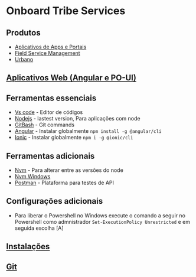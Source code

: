 # Onboard Tribe Services

## Produtos

- [Aplicativos de Apps e Portais](./products/APPS_PORTAIS.md)
- [Field Service Management](./products/FSM.md)
- [Urbano](./products/URBANO.md)

## [Aplicativos Web (Angular e PO-UI)](./APP_WEB.md)

## Ferramentas essenciais

- [Vs code](https://code.visualstudio.com/download) - Editor de códigos
- [Nodejs](https://nodejs.org/en) - lastest version, Para aplicações com node
- [GitBash](https://git-scm.com/downloads) - Git commands
- [Angular](https://angular.io/cli) - Instalar globalmente `npm install -g @angular/cli`
- [Ionic](https://ionicframework.com/) - Instalar globalmente `npm i -g @ionic/cli`

## Ferramentas adicionais

- [Nvm](https://github.com/nvm-sh/nvm#installation-and-update) - Para alterar entre as versões do node
- [Nvm Windows](https://github.com/coreybutler/nvm-windows/releases)
- [Postman](https://www.postman.com/downloads/) - Plataforma para testes de API

## Configurações adicionais

- Para liberar o Powershell no Windows execute o comando a seguir no Powershell como admnistrador `Set-ExecutionPolicy Unrestricted` e em seguida escolha [A]
  
## [Instalações](./INSTALLS.md)

## [Git](./GIT.md)
